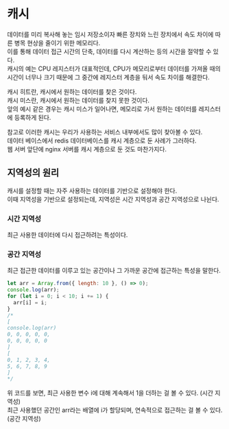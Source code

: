 # 캐시

데이터를 미리 복사해 놓는 임시 저장소이자 빠른 장치와 느린 장치에서 속도 차이에 따른 병목 현상을 줄이기 위한 메모리다. <br />
이를 통해 데이터 접근 시간의 단축, 데이터를 다시 계산하는 등의 시간을 절약할 수 있다. <br />
캐시의 예는 CPU 레지스터가 대표적인데, CPU가 메모리로부터 데이터를 가져올 때의 시간이 너무나 크기 때문에 그 중간에 레지스터 계층을 둬서 속도 차이를 해결한다.

캐시 히트란, 캐시에서 원하는 데이터를 찾은 것이다. <br />
캐시 미스란, 캐시에서 원하는 데이터를 찾지 못한 것이다. <br />
앞의 예시 같은 경우는 캐시 미스가 일어나면, 메모리로 가서 원하는 데이터를 레지스터에 등록하게 된다.

참고로 이러한 캐시는 우리가 사용하는 서비스 내부에서도 많이 찾아볼 수 있다. <br />
데이터 베이스에서 redis 데이터베이스를 캐시 계층으로 둔 사례가 그러하다. <br />
웹 서버 앞단에 nginx 서버를 캐시 계층으로 둔 것도 마찬가지다.

## 지역성의 원리

캐시를 설정할 때는 자주 사용하는 데이터를 기반으로 설정해야 한다. <br />
이때 지역성을 기반으로 설정되는데, 지역성은 시간 지역성과 공간 지역성으로 나뉜다.

### 시간 지역성

최근 사용한 데이터에 다시 접근하려는 특성이다.

### 공간 지역성

최근 접근한 데이터를 이루고 있는 공간이나 그 가까운 공간에 접근하는 특성을 말한다.

```javascript
let arr = Array.from({ length: 10 }, () => 0);
console.log(arr);
for (let i = 0; i < 10; i += 1) {
  arr[i] = i;
}
/*
[
console.log(arr)
0, 0, 0, 0, 0,
0, 0, 0, 0, 0
]
[
0, 1, 2, 3, 4,
5, 6, 7, 8, 9
]
*/
```

위 코드를 보면, 최근 사용한 변수 i에 대해 계속해서 1을 더하는 걸 볼 수 있다. (시간 지역성) <br />
최근 사용했던 공간인 arr라는 배열에 i가 할당되며, 연속적으로 접근하는 걸 볼 수 있다. (공간 지역성)
